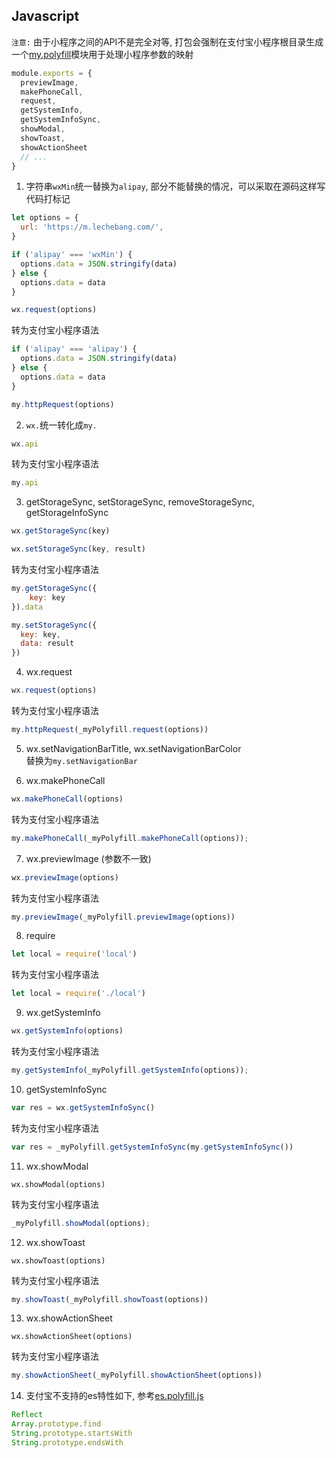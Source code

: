 ## Javascript
``注意:`` 由于小程序之间的API不是完全对等, 打包会强制在支付宝小程序根目录生成一个[my.polyfill](https://github.com/douzi8/wxToAlipay/blob/master/lib/js/polyfill.js)模块用于处理小程序参数的映射
```JavaScript
module.exports = {
  previewImage,
  makePhoneCall,
  request,
  getSystemInfo,
  getSystemInfoSync,
  showModal,
  showToast,
  showActionSheet
  // ...
}
```

1. 字符串``wxMin``统一替换为``alipay``, 部分不能替换的情况，可以采取在源码这样写代码打标记
```JavaScript
let options = {
  url: 'https://m.lechebang.com/',
}

if ('alipay' === 'wxMin') {
  options.data = JSON.stringify(data)
} else {
  options.data = data
}

wx.request(options)
```
  转为支付宝小程序语法
```JavaScript
if ('alipay' === 'alipay') {
  options.data = JSON.stringify(data)
} else {
  options.data = data
}

my.httpRequest(options)
```
2. ``wx.``统一转化成``my.``
```JavaScript
wx.api
```
  转为支付宝小程序语法
```JavaScript
my.api
```

3. getStorageSync, setStorageSync, removeStorageSync, getStorageInfoSync
```JavaScript
wx.getStorageSync(key)

wx.setStorageSync(key, result)
```
  转为支付宝小程序语法
```JavaScript
my.getStorageSync({
    key: key
}).data

my.setStorageSync({
  key: key,
  data: result
})
```

4. wx.request
```JavaScript
wx.request(options)
```
  转为支付宝小程序语法
```JavaScript
my.httpRequest(_myPolyfill.request(options))
```
5. wx.setNavigationBarTitle, wx.setNavigationBarColor  
替换为``my.setNavigationBar``

6. wx.makePhoneCall
```JavaScript
wx.makePhoneCall(options)
```
  转为支付宝小程序语法
```JavaScript
my.makePhoneCall(_myPolyfill.makePhoneCall(options));
```

7. wx.previewImage (参数不一致)
```JavaScript
wx.previewImage(options)
```
  转为支付宝小程序语法
```JavaScript
my.previewImage(_myPolyfill.previewImage(options))
```

8. require
```JavaScript
let local = require('local')
```
  转为支付宝小程序语法
```JavaScript
let local = require('./local')
```

9. wx.getSystemInfo
```JavaScript
wx.getSystemInfo(options)
```
  转为支付宝小程序语法
```JavaScript
my.getSystemInfo(_myPolyfill.getSystemInfo(options));
```

10. getSystemInfoSync
```JavaScript
var res = wx.getSystemInfoSync()
```
  转为支付宝小程序语法
```JavaScript
var res = _myPolyfill.getSystemInfoSync(my.getSystemInfoSync())
```

11. wx.showModal
```
wx.showModal(options)
```
  转为支付宝小程序语法
```JavaScript
_myPolyfill.showModal(options);
```

12. wx.showToast
```
wx.showToast(options)
```
  转为支付宝小程序语法
```JavaScript
my.showToast(_myPolyfill.showToast(options))
```

13. wx.showActionSheet
```
wx.showActionSheet(options)
```
  转为支付宝小程序语法
```JavaScript
my.showActionSheet(_myPolyfill.showActionSheet(options))
```

14. 支付宝不支持的es特性如下, 参考[es.polyfill.js](https://github.com/douzi8/wxToAlipay/blob/master/lib/js/es.polyfill.js)
```JavaScript
Reflect
Array.prototype.find
String.prototype.startsWith
String.prototype.endsWith
```